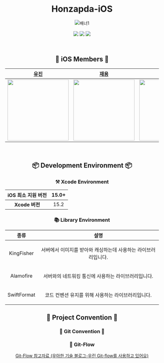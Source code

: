 <div align="center">

  # Honzapda-iOS
  
  ![배너1](https://github.com/Honzapda/Honzapda_iOS/assets/80394340/fc22452e-113c-41f7-8f69-16be875bbc7a)
  <br><br>
  <img src="https://img.shields.io/badge/Xcode-15.2-blue?logo=Xcode"/>
  <img src="https://img.shields.io/badge/Swift-5.0-red?logo=swift"/>
  <img src="https://img.shields.io/badge/iOS-15.0+-black?logo=apple"/>
</div>

<div align=center>

<br>

## 🍎 iOS Members 🍎
  
|[유진](https://github.com/youz2me)|[재용](https://github.com/AIsiteru98)|[영훈](https://github.com/0Hooni)|[주연](https://github.com/sedah2102)|
|:-----:|:-----:|:-----:|:-----:|
<img width="200px" src="https://avatars.githubusercontent.com/u/80394340?v=4"/> | <img width="200px" src="https://avatars.githubusercontent.com/u/132365672?v=4"/> | <img width="200px" src="https://avatars.githubusercontent.com/u/37678646?v=4"/> | <img width="200px" src="https://avatars.githubusercontent.com/u/108461678?v=4"/> |

<br>

## 📦 Development Environment 📦

### ⚒️ Xcode Environment

|**iOS 최소 지원 버전**|15.0+|
|:-----:|:-----:|
|**Xcode 버전**|15.2|

### 📚 Library Environment
|종류|설명|
|:-----:|:-----:|
|<p align="center">KingFisher|<p align="center">서버에서 이미지를 받아와 캐싱하는데 사용하는 라이브러리입니다.|
|<p align="center">Alamofire|<p align="center">서버와의 네트워킹 통신에 사용하는 라이브러리입니다.|
|<p align="center">SwiftFormat|<p align="center">코드 컨벤션 유지를 위해 사용하는 라이브러리입니다.|

## 🤟 Project Convention 🤟

### 🔗 Git Convention 🔗

### 🌊 Git-Flow
[Git-Flow 참고자료 (우아한 기술 블로그-우린 Git-flow를 사용하고 있어요)](https://techblog.woowahan.com/2553/)
<br>

